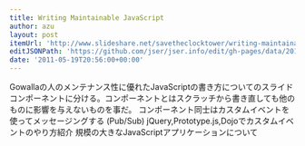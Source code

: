 ```yaml
---
title: Writing Maintainable JavaScript
author: azu
layout: post
itemUrl: 'http://www.slideshare.net/savetheclocktower/writing-maintainable-javascript'
editJSONPath: 'https://github.com/jser/jser.info/edit/gh-pages/data/2011/05/index.json'
date: '2011-05-19T20:56:00+00:00'
---
```

Gowallaの人のメンテナンス性に優れたJavaScriptの書き方についてのスライド
コンポーネントに分ける。コンポーネントとはスクラッチから書き直しても他のものに影響を与えないものを事だ。
コンポーネント同士はカスタムイベントを使ってメッセージングする
(Pub/Sub)
jQuery,Prototype.js,Dojoでカスタムイベントのやり方紹介
規模の大きなJavaScriptアプリケーションについて

